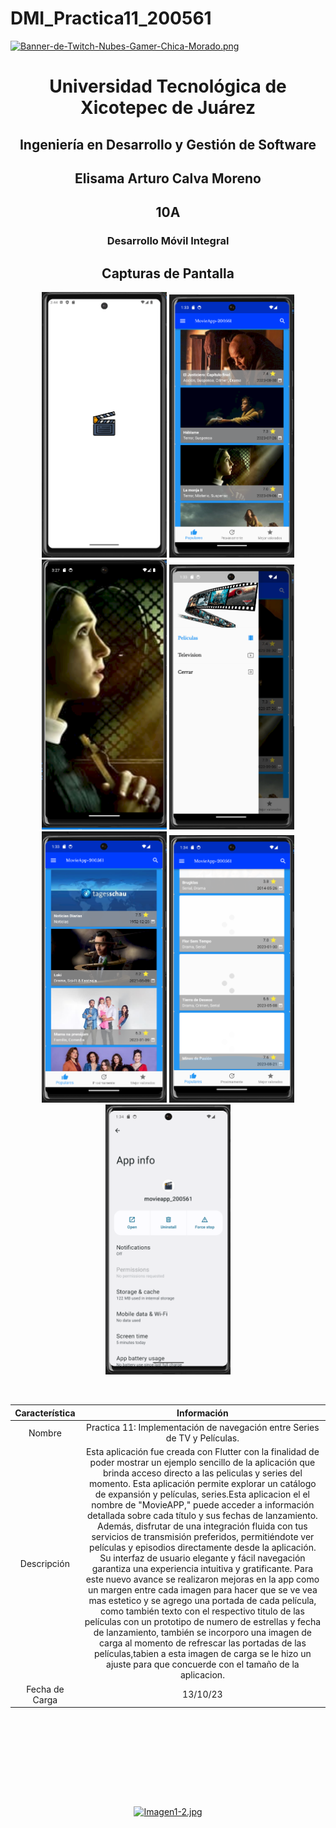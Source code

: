 # DMI_Practica11_200561

[![Banner-de-Twitch-Nubes-Gamer-Chica-Morado.png](https://i.postimg.cc/15q3LFXF/Banner-de-Twitch-Nubes-Gamer-Chica-Morado.png)](https://postimg.cc/MvzwBvyZ)

<div align="center">
  
# Universidad Tecnológica de Xicotepec de Juárez


## Ingeniería en Desarrollo y Gestión de Software
## Elisama Arturo Calva Moreno
## 10A
### Desarrollo Móvil Integral


## Capturas de Pantalla
<p align="center">
  <img src="./assets/a1.png" width="200" alt="Captura de Pantalla 1">
  <img src="./assets/a2.png" width="200" alt="Captura de Pantalla 2">
  <img src="./assets/a3.png" width="200" alt="Captura de Pantalla 3">
  <img src="./assets/a4.png" width="200" alt="Captura de Pantalla 4">
  <img src="./assets/a5.png" width="200" alt="Captura de Pantalla 5">
  <img src="./assets/a6.png" width="200" alt="Captura de Pantalla 6">
  <img src="./assets/a7.png" width="200" alt="Captura de Pantalla 7">
</p>



&nbsp;
&nbsp;


|  Característica |  Información |
| :------------: | :------------: |
| Nombre  |  Practica 11: Implementación de navegación entre Series de TV y Películas. |
| Descripción  | Esta aplicación fue creada con Flutter con la finalidad de poder mostrar un ejemplo sencillo de la aplicación que brinda acceso directo a las peliculas y series del momento. Esta aplicación permite explorar un catálogo de expansión y películas, series.Esta aplicacion el el nombre de "MovieAPP," puede acceder a información detallada sobre cada título y sus fechas de lanzamiento. Además, disfrutar de una integración fluida con tus servicios de transmisión preferidos, permitiéndote ver películas y episodios directamente desde la aplicación. Su interfaz de usuario elegante y fácil navegación garantiza una experiencia intuitiva y gratificante. Para este nuevo avance se realizaron mejoras en la app como un margen entre cada imagen para hacer que se ve vea mas estetico y se agrego una portada de cada película, como también texto con el respectivo titulo de las películas con un prototipo de numero de estrellas y fecha de lanzamiento, también se incorporo una imagen de carga al momento de refrescar las portadas de las películas,tabien a esta imagen de carga se le hizo un ajuste para que concuerde con el tamaño de la aplicacion.  |
|  Fecha de Carga | 13/10/23  |

&nbsp;
&nbsp;

&nbsp;
&nbsp;

<br>
<br>
<br>
<br>

[![Imagen1-2.jpg](https://i.postimg.cc/x1swjyVj/Imagen1-2.jpg)](https://postimg.cc/0zwWcSNh)



&nbsp;
&nbsp;
